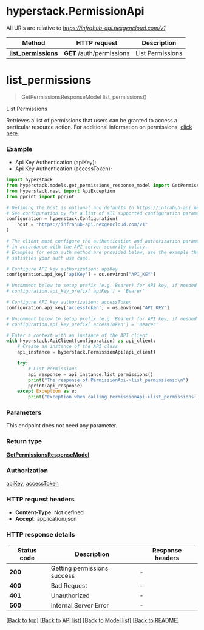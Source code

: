 # hyperstack.PermissionApi

All URIs are relative to *https://infrahub-api.nexgencloud.com/v1*

Method | HTTP request | Description
------------- | ------------- | -------------
[**list_permissions**](PermissionApi.md#list_permissions) | **GET** /auth/permissions | List Permissions


# **list_permissions**
> GetPermissionsResponseModel list_permissions()

List Permissions

Retrieves a list of permissions that users can be granted to access a particular resource action. For additional information on permissions, [click here](https://infrahub-doc.nexgencloud.com/docs/api-reference/auth-resources/permission/permissions).

### Example

* Api Key Authentication (apiKey):
* Api Key Authentication (accessToken):

```python
import hyperstack
from hyperstack.models.get_permissions_response_model import GetPermissionsResponseModel
from hyperstack.rest import ApiException
from pprint import pprint

# Defining the host is optional and defaults to https://infrahub-api.nexgencloud.com/v1
# See configuration.py for a list of all supported configuration parameters.
configuration = hyperstack.Configuration(
    host = "https://infrahub-api.nexgencloud.com/v1"
)

# The client must configure the authentication and authorization parameters
# in accordance with the API server security policy.
# Examples for each auth method are provided below, use the example that
# satisfies your auth use case.

# Configure API key authorization: apiKey
configuration.api_key['apiKey'] = os.environ["API_KEY"]

# Uncomment below to setup prefix (e.g. Bearer) for API key, if needed
# configuration.api_key_prefix['apiKey'] = 'Bearer'

# Configure API key authorization: accessToken
configuration.api_key['accessToken'] = os.environ["API_KEY"]

# Uncomment below to setup prefix (e.g. Bearer) for API key, if needed
# configuration.api_key_prefix['accessToken'] = 'Bearer'

# Enter a context with an instance of the API client
with hyperstack.ApiClient(configuration) as api_client:
    # Create an instance of the API class
    api_instance = hyperstack.PermissionApi(api_client)

    try:
        # List Permissions
        api_response = api_instance.list_permissions()
        print("The response of PermissionApi->list_permissions:\n")
        pprint(api_response)
    except Exception as e:
        print("Exception when calling PermissionApi->list_permissions: %s\n" % e)
```



### Parameters

This endpoint does not need any parameter.

### Return type

[**GetPermissionsResponseModel**](GetPermissionsResponseModel.md)

### Authorization

[apiKey](../README.md#apiKey), [accessToken](../README.md#accessToken)

### HTTP request headers

 - **Content-Type**: Not defined
 - **Accept**: application/json

### HTTP response details

| Status code | Description | Response headers |
|-------------|-------------|------------------|
**200** | Getting permissions success |  -  |
**400** | Bad Request |  -  |
**401** | Unauthorized |  -  |
**500** | Internal Server Error |  -  |

[[Back to top]](#) [[Back to API list]](../README.md#documentation-for-api-endpoints) [[Back to Model list]](../README.md#documentation-for-models) [[Back to README]](../README.md)

